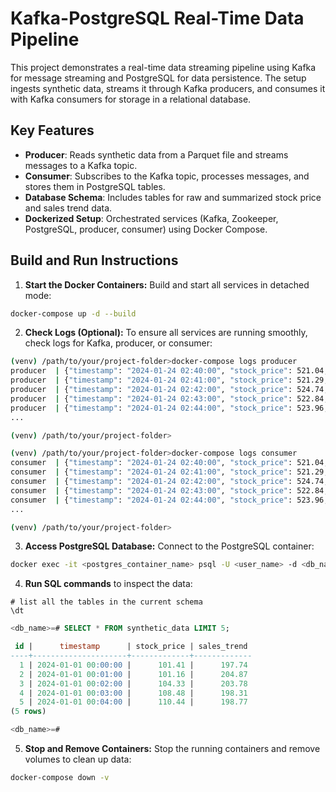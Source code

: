 # **Kafka-PostgreSQL Real-Time Data Pipeline**

This project demonstrates a real-time data streaming pipeline using Kafka for message streaming and PostgreSQL for data persistence. The setup ingests synthetic data, streams it through Kafka producers, and consumes it with Kafka consumers for storage in a relational database.

## **Key Features**
* **Producer**: Reads synthetic data from a Parquet file and streams messages to a Kafka topic.
* **Consumer**: Subscribes to the Kafka topic, processes messages, and stores them in PostgreSQL tables.
* **Database Schema**: Includes tables for raw and summarized stock price and sales trend data.
* **Dockerized Setup**: Orchestrated services (Kafka, Zookeeper, PostgreSQL, producer, consumer) using Docker Compose.

## **Build and Run Instructions**
1. **Start the Docker Containers:** Build and start all services in detached mode:
```bash
docker-compose up -d --build
```
2. **Check Logs (Optional):** To ensure all services are running smoothly, check logs for Kafka, producer, or consumer:
```bash
(venv) /path/to/your/project-folder>docker-compose logs producer
producer  | {"timestamp": "2024-01-24 02:40:00", "stock_price": 521.04, "sales_trend": 222.01} sent to partition 0.
producer  | {"timestamp": "2024-01-24 02:41:00", "stock_price": 521.29, "sales_trend": 217.43} sent to partition 0.
producer  | {"timestamp": "2024-01-24 02:42:00", "stock_price": 524.74, "sales_trend": 217.87} sent to partition 0.
producer  | {"timestamp": "2024-01-24 02:43:00", "stock_price": 522.84, "sales_trend": 223.37} sent to partition 0.
producer  | {"timestamp": "2024-01-24 02:44:00", "stock_price": 523.96, "sales_trend": 220.26} sent to partition 0.
...

(venv) /path/to/your/project-folder>
```

```bash
(venv) /path/to/your/project-folder>docker-compose logs consumer
consumer  | {"timestamp": "2024-01-24 02:40:00", "stock_price": 521.04, "sales_trend": 222.01} sent to partition 0.
consumer  | {"timestamp": "2024-01-24 02:41:00", "stock_price": 521.29, "sales_trend": 217.43} sent to partition 0.
consumer  | {"timestamp": "2024-01-24 02:42:00", "stock_price": 524.74, "sales_trend": 217.87} sent to partition 0.
consumer  | {"timestamp": "2024-01-24 02:43:00", "stock_price": 522.84, "sales_trend": 223.37} sent to partition 0.
consumer  | {"timestamp": "2024-01-24 02:44:00", "stock_price": 523.96, "sales_trend": 220.26} sent to partition 0.
...

(venv) /path/to/your/project-folder>
```


3. **Access PostgreSQL Database:** Connect to the PostgreSQL container:
```bash
docker exec -it <postgres_container_name> psql -U <user_name> -d <db_name>
```
4. **Run SQL commands** to inspect the data:
```psql
# list all the tables in the current schema
\dt
```

```sql
<db_name>=# SELECT * FROM synthetic_data LIMIT 5;

 id |      timestamp      | stock_price | sales_trend 
----+---------------------+-------------+-------------
  1 | 2024-01-01 00:00:00 |      101.41 |      197.74
  2 | 2024-01-01 00:01:00 |      101.16 |      204.87
  3 | 2024-01-01 00:02:00 |      104.33 |      203.78
  4 | 2024-01-01 00:03:00 |      108.48 |      198.31
  5 | 2024-01-01 00:04:00 |      110.44 |      198.77
(5 rows)

<db_name>=# 
```

5. **Stop and Remove Containers:** Stop the running containers and remove volumes to clean up data:
```bash
docker-compose down -v
```
